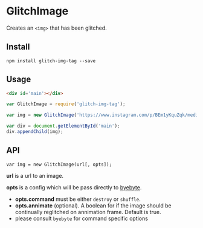 # GlitchImage

Creates an `<img>` that has been glitched.

## Install

`npm install glitch-img-tag --save`

## Usage

```html
<div id='main'></div>
```

```js
var GlitchImage = require('glitch-img-tag');

var img = new GlitchImage('https://www.instagram.com/p/BEm1yKquZqk/media/?size=m')

var div = document.getElementById('main');
div.appendChild(img);
```

## API

`var img = new GlitchImage(url[, opts]);`

**url** is a url to an image.

**opts** is a config which will be pass directly to [byebyte](https://github.com/wayspurrchen/byebyte).
- **opts.command** must be either `destroy` or `shuffle`.
- **opts.annimate** (optional). A boolean for if the image should be continually reglitched on annimation frame. Default is true.
- please consult `byebyte` for command specific options


